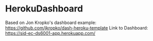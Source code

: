 # HerokuDashboard

Based on Jon Kropko's dashboard example: https://github.com/jkropko/dash-heroku-template
Link to Dashboard: https://sid-ec-ds6001-app.herokuapp.com/
